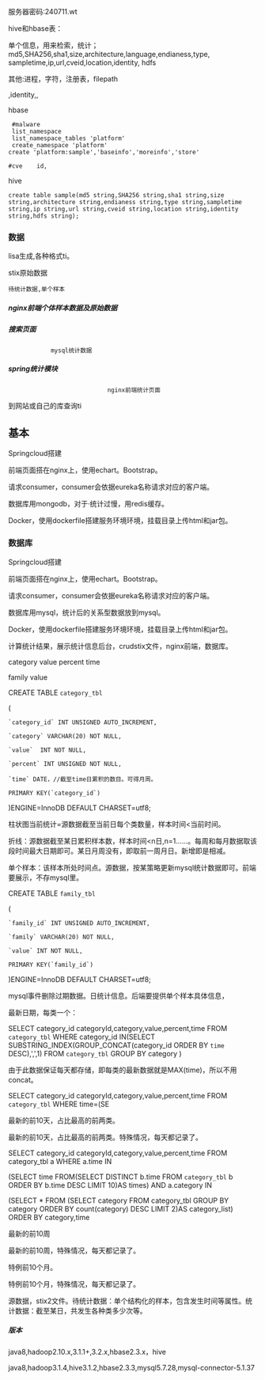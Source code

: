 服务器密码:240711.wt

hive和hbase表：

单个信息，用来检索，统计；md5,SHA256,sha1,size,architecture,language,endianess,type,              		sampletime,ip,url,cveid,location,identity,      hdfs				

其他:进程，字符，注册表，filepath

,identity,,

hbase

```
 #malware
 list_namespace
 list_namespace_tables 'platform'
 create_namespace 'platform'
create 'platform:sample','baseinfo','moreinfo','store'
```

```
#cve    id,

```



hive

```
create table sample(md5 string,SHA256 string,sha1 string,size string,architecture string,endianess string,type string,sampletime string,ip string,url string,cveid string,location string,identity string,hdfs string);
```



### 数据

lisa生成,各种格式ti。

stix原始数据

	待统计数据,单个样本

##### 				          nginx前端个体样本数据及原始数据

##### 		  搜索页面

				mysql统计数据

##### 								                         spring统计模块

								nginx前端统计页面

到网站或自己的库查询ti

## 基本

Springcloud搭建

前端页面搭在nginx上，使用echart。Bootstrap。

请求consumer，consumer会依据eureka名称请求对应的客户端。

数据库用mongodb，对于·统计过慢，用redis缓存。

 

Docker，使用dockerfile搭建服务环境环境，挂载目录上传html和jar包。

### 数据库

Springcloud搭建

前端页面搭在nginx上，使用echart。Bootstrap。

请求consumer，consumer会依据eureka名称请求对应的客户端。

数据库用mysql，统计后的关系型数据放到mysql。 

Docker，使用dockerfile搭建服务环境环境，挂载目录上传html和jar包。

 

计算统计结果，展示统计信息后台，crudstix文件，nginx前端，数据库。

category value  percent time 

family value

 

CREATE TABLE `category_tbl`

(

    `category_id` INT UNSIGNED AUTO_INCREMENT,
    
    `category` VARCHAR(20) NOT NULL,
    
    `value`  INT NOT NULL,
    
    `percent` INT UNSIGNED NOT NULL,
    
    `time` DATE，//截至time日累积的数目。可得月周。
    
    PRIMARY KEY(`category_id`)

)ENGINE=InnoDB DEFAULT CHARSET=utf8;

柱状图当前统计=源数据截至当前日每个类数量，样本时间<当前时间。

折线：源数据截至某日累积样本数，样本时间<n日,n=1……。每周和每月数据取该段时间最大日期即可。某日月周没有，即取前一周月日。新增即是相减。

单个样本：该样本所处时间点。源数据，按某策略更新mysql统计数据即可。前端要展示，不存mysql里。

CREATE TABLE `family_tbl`

(

    `family_id` INT UNSIGNED AUTO_INCREMENT,
    
    `family` VARCHAR(20) NOT NULL,
    
    `value` INT NOT NULL,
    
    PRIMARY KEY(`family_id`)

)ENGINE=InnoDB DEFAULT CHARSET=utf8;

 

mysql事件删除过期数据。日统计信息。后端要提供单个样本具体信息，

 

最新日期，每类一个：

SELECT category_id categoryId,category,value,percent,time FROM `category_tbl` WHERE category_id IN(SELECT     SUBSTRING_INDEX(GROUP_CONCAT(category_id ORDER BY `time` DESC),',',1) FROM `category_tbl` GROUP BY category )

由于此数据保证每天都存储，即每类的最新数据就是MAX(time)，所以不用concat。

SELECT category_id categoryId,category,value,percent,time FROM `category_tbl` WHERE time=(SE

最新的前10天，占比最高的前两类。

最新的前10天，占比最高的前两类。特殊情况，每天都记录了。

SELECT category_id categoryId,category,value,percent,time FROM category_tbl a WHERE a.time IN 

(SELECT time FROM(SELECT DISTINCT b.time FROM `category_tbl` b ORDER BY b.time DESC LIMIT 10)AS times) AND a.category IN

(SELECT * FROM (SELECT category FROM category_tbl GROUP BY category ORDER BY count(category) DESC LIMIT 2)AS category_list) ORDER BY category,time

最新的前10周

最新的前10周，特殊情况，每天都记录了。

 

特例前10个月。

特例前10个月，特殊情况，每天都记录了。

源数据，stix2文件。待统计数据：单个结构化的样本，包含发生时间等属性。统计数据：截至某日，共发生各种类多少次等。



##### 版本

java8,hadoop2.10.x,3.1.1+,3.2.x,hbase2.3.x，hive

java8,hadoop3.1.4,hive3.1.2,hbase2.3.3,mysql5.7.28,mysql-connector-5.1.37